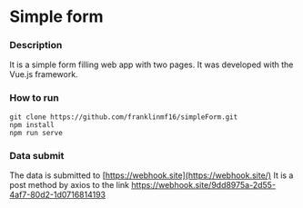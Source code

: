 # Simple form

### Description
It is a simple form filling web app with two pages. It was developed with the Vue.js framework. 


### How to run
```
git clone https://github.com/franklinmf16/simpleForm.git
npm install
npm run serve
```

### Data submit
The data is submitted to  [https://webhook.site](https://webhook.site/) 
It is a post method by axios to the link https://webhook.site/9dd8975a-2d55-4af7-80d2-1d0716814193
